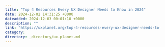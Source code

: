 ```yaml
---
title: "Top 4 Resources Every UX Designer Needs to Know in 2024"
date: 2024-12-02 14:31:25 +0000
dateadded: 2024-12-03 00:01:10 +0000
description: ""
link: "https://uxplanet.org/top-4-resources-every-ux-designer-needs-to-know-in-2024-c257bc2137b1?source=rss----819cc2aaeee0---4"
category:
directory: _directory/ux-planet.md
---
```


